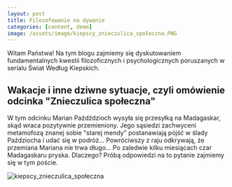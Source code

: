```yaml
---
layout: post
title: Filozofowanie na dywanie
categories: [content, demo]
image: /assets/image/kiepscy_znieczulica_społeczna.PNG
---
```


Witam Państwa! Na tym blogu zajmiemy się dyskutowaniem fundamentalnych kwestii filozoficznych i psychologicznych poruszanych w serialu Świat Według Kiepskich.

## Wakacje i inne dziwne sytuacje, czyli omówienie odcinka "Znieczulica społeczna"

W tym odcinku Marian Paźdździoch wysyła się przesyłką na Madagaskar, skąd wraca pozytywnie przemieniony. Jego sąsiedzi zachwyceni metamofozą znanej sobie "starej mendy" postanawiają pójść w ślady Paździocha i udać się w podróż... Powróciwszy z raju odkrywają, że przemiana Mariana nie trwa długo... Po zaledwie kilku miesiącach czar Madagaskaru pryska. Dlaczego? Próbą odpowiedzi na to pytanie zajmiemy się w tym poście.

![kiepscy_znieczulica_społeczna](https://naUjmihaslo.github.io/doktorat_z_filozofii/assets/image/kiepscy_znieczulica_społeczna.PNG)

